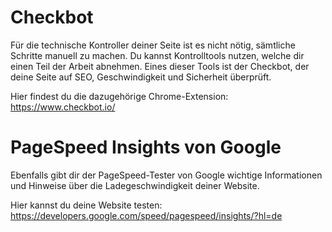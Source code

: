 # Checkbot
Für die technische Kontroller deiner Seite ist es nicht nötig, sämtliche Schritte manuell zu machen. Du kannst Kontrolltools nutzen, welche dir einen Teil der Arbeit abnehmen. Eines dieser Tools ist der Checkbot, der deine Seite auf SEO, Geschwindigkeit und Sicherheit überprüft.

Hier findest du die dazugehörige Chrome-Extension: https://www.checkbot.io/

# PageSpeed Insights von Google

Ebenfalls gibt dir der PageSpeed-Tester von Google wichtige Informationen und Hinweise über die Ladegeschwindigkeit deiner Website.

Hier kannst du deine Website testen: https://developers.google.com/speed/pagespeed/insights/?hl=de